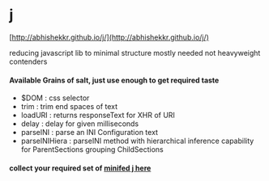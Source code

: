 j
=

[http://abhishekkr.github.io/j/](http://abhishekkr.github.io/j/)

reducing javascript lib to minimal structure mostly needed not heavyweight contenders

#### Available Grains of salt, just use enough to get required taste

* $DOM : css selector
* trim : trim end spaces of text
* loadURI : returns responseText for XHR of URI
* delay : delay for given milliseconds
* parseINI : parse an INI Configuration text
* parseINIHiera : parseINI method with hierarchical inference capability for ParentSections grouping ChildSections

#### collect your required set of [minifed j here](http://abhishekkr.github.io/j/minified/customize.html)
